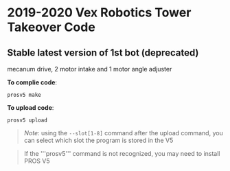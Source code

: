 # 2019-2020 Vex Robotics Tower Takeover Code

## Stable latest version of 1st bot (deprecated)

mecanum drive, 2 motor intake and 1 motor angle adjuster

__To complie code__:
```
prosv5 make 
```

__To upload code__:
```
prosv5 upload
```

> *Note*: using the ``` --slot[1-8] ``` command after the upload command, you can select which slot the program is stored in the V5

> If the '''prosv5''' command is not recognized, you may need to install PROS V5
